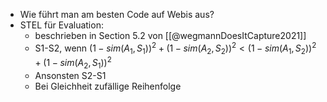 - Wie führt man am besten Code auf Webis aus?
- STEL für Evaluation:
	- beschrieben in Section 5.2 von [[@wegmannDoesItCapture2021]]
	- S1-S2, wenn $(1 − sim(A_1, S_1))^2 + (1 − sim(A_2, S_2))^2 <  (1 − sim(A_1, S_2))^2 + (1 − sim(A_2, S_1))^2$
	- Ansonsten S2-S1
	- Bei Gleichheit zufällige Reihenfolge